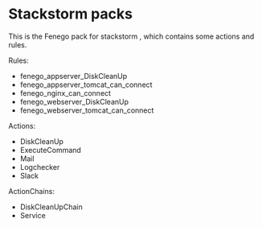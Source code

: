 # Stackstorm packs
This is the Fenego pack for stackstorm , which contains some actions and rules.

Rules:
  - fenego_appserver_DiskCleanUp
  - fenego_appserver_tomcat_can_connect
  - fenego_nginx_can_connect
  - fenego_webserver_DiskCleanUp
  - fenego_webserver_tomcat_can_connect

Actions: 
  - DiskCleanUp
  - ExecuteCommand
  - Mail
  - Logchecker
  - Slack

ActionChains:
  - DiskCleanUpChain
  - Service
